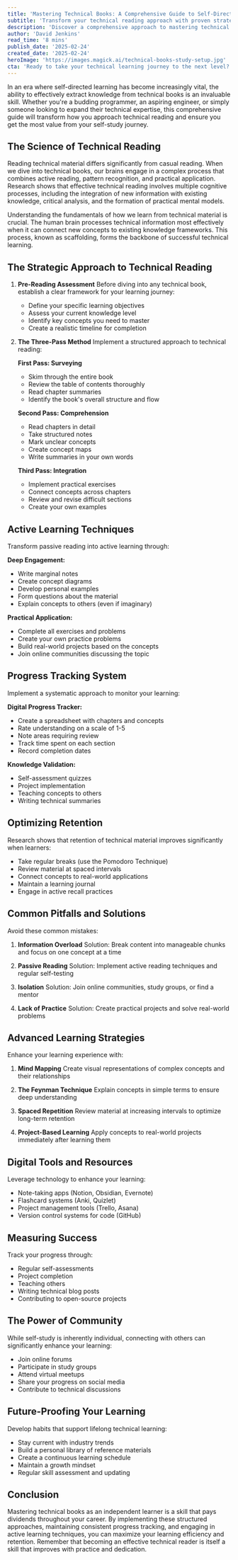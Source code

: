 ```yaml
---
title: 'Mastering Technical Books: A Comprehensive Guide to Self-Directed Learning'
subtitle: 'Transform your technical reading approach with proven strategies for self-study success'
description: 'Discover a comprehensive approach to mastering technical books through self-directed learning. This guide covers essential strategies from pre-reading assessment to active learning techniques, helping you maximize knowledge retention and practical application of complex technical material.'
author: 'David Jenkins'
read_time: '8 mins'
publish_date: '2025-02-24'
created_date: '2025-02-24'
heroImage: 'https://images.magick.ai/technical-books-study-setup.jpg'
cta: 'Ready to take your technical learning journey to the next level? Follow us on LinkedIn for daily tips, insights, and discussions on mastering technical content and advancing your professional development.'
---
```


In an era where self-directed learning has become increasingly vital, the ability to effectively extract knowledge from technical books is an invaluable skill. Whether you're a budding programmer, an aspiring engineer, or simply someone looking to expand their technical expertise, this comprehensive guide will transform how you approach technical reading and ensure you get the most value from your self-study journey.

## The Science of Technical Reading

Reading technical material differs significantly from casual reading. When we dive into technical books, our brains engage in a complex process that combines active reading, pattern recognition, and practical application. Research shows that effective technical reading involves multiple cognitive processes, including the integration of new information with existing knowledge, critical analysis, and the formation of practical mental models.

Understanding the fundamentals of how we learn from technical material is crucial. The human brain processes technical information most effectively when it can connect new concepts to existing knowledge frameworks. This process, known as scaffolding, forms the backbone of successful technical learning.

## The Strategic Approach to Technical Reading

1. **Pre-Reading Assessment**
   Before diving into any technical book, establish a clear framework for your learning journey:
   - Define your specific learning objectives
   - Assess your current knowledge level
   - Identify key concepts you need to master
   - Create a realistic timeline for completion

2. **The Three-Pass Method**
   Implement a structured approach to technical reading:

   **First Pass: Surveying**
   - Skim through the entire book
   - Review the table of contents thoroughly
   - Read chapter summaries
   - Identify the book's overall structure and flow

   **Second Pass: Comprehension**
   - Read chapters in detail
   - Take structured notes
   - Mark unclear concepts
   - Create concept maps
   - Write summaries in your own words

   **Third Pass: Integration**
   - Implement practical exercises
   - Connect concepts across chapters
   - Review and revise difficult sections
   - Create your own examples

## Active Learning Techniques

Transform passive reading into active learning through:

**Deep Engagement:**
- Write marginal notes
- Create concept diagrams
- Develop personal examples
- Form questions about the material
- Explain concepts to others (even if imaginary)

**Practical Application:**
- Complete all exercises and problems
- Create your own practice problems
- Build real-world projects based on the concepts
- Join online communities discussing the topic

## Progress Tracking System

Implement a systematic approach to monitor your learning:

**Digital Progress Tracker:**
- Create a spreadsheet with chapters and concepts
- Rate understanding on a scale of 1-5
- Note areas requiring review
- Track time spent on each section
- Record completion dates

**Knowledge Validation:**
- Self-assessment quizzes
- Project implementation
- Teaching concepts to others
- Writing technical summaries

## Optimizing Retention

Research shows that retention of technical material improves significantly when learners:
- Take regular breaks (use the Pomodoro Technique)
- Review material at spaced intervals
- Connect concepts to real-world applications
- Maintain a learning journal
- Engage in active recall practices

## Common Pitfalls and Solutions

Avoid these common mistakes:

1. **Information Overload**
   Solution: Break content into manageable chunks and focus on one concept at a time

2. **Passive Reading**
   Solution: Implement active reading techniques and regular self-testing

3. **Isolation**
   Solution: Join online communities, study groups, or find a mentor

4. **Lack of Practice**
   Solution: Create practical projects and solve real-world problems

## Advanced Learning Strategies

Enhance your learning experience with:

1. **Mind Mapping**
   Create visual representations of complex concepts and their relationships

2. **The Feynman Technique**
   Explain concepts in simple terms to ensure deep understanding

3. **Spaced Repetition**
   Review material at increasing intervals to optimize long-term retention

4. **Project-Based Learning**
   Apply concepts to real-world projects immediately after learning them

## Digital Tools and Resources

Leverage technology to enhance your learning:
- Note-taking apps (Notion, Obsidian, Evernote)
- Flashcard systems (Anki, Quizlet)
- Project management tools (Trello, Asana)
- Version control systems for code (GitHub)

## Measuring Success

Track your progress through:
- Regular self-assessments
- Project completion
- Teaching others
- Writing technical blog posts
- Contributing to open-source projects

## The Power of Community

While self-study is inherently individual, connecting with others can significantly enhance your learning:
- Join online forums
- Participate in study groups
- Attend virtual meetups
- Share your progress on social media
- Contribute to technical discussions

## Future-Proofing Your Learning

Develop habits that support lifelong technical learning:
- Stay current with industry trends
- Build a personal library of reference materials
- Create a continuous learning schedule
- Maintain a growth mindset
- Regular skill assessment and updating

## Conclusion

Mastering technical books as an independent learner is a skill that pays dividends throughout your career. By implementing these structured approaches, maintaining consistent progress tracking, and engaging in active learning techniques, you can maximize your learning efficiency and retention. Remember that becoming an effective technical reader is itself a skill that improves with practice and dedication.